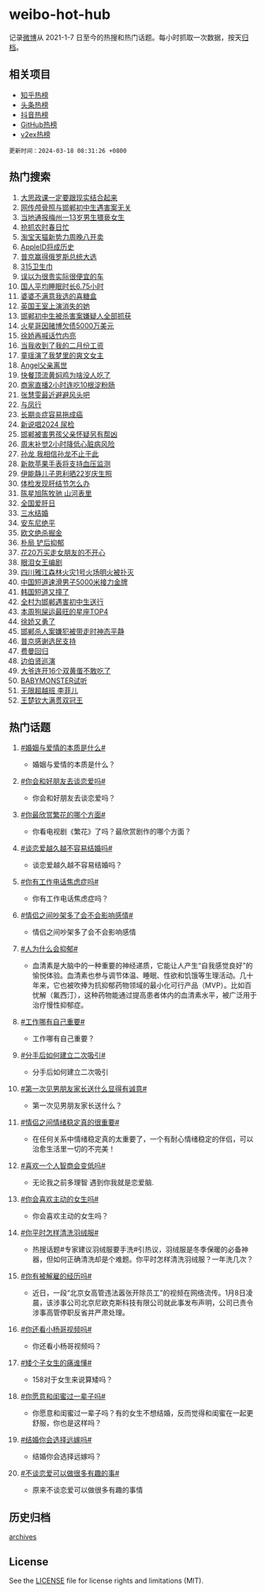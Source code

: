 # weibo-hot-hub

记录[微博](https://www.weibo.com)从 2021-1-7 日至今的热搜和热门话题。每小时抓取一次数据，按天[归档](archives)。

## 相关项目

- [知乎热榜](https://github.com/lonnyzhang423/zhihu-hot-hub)
- [头条热榜](https://github.com/lonnyzhang423/toutiao-hot-hub)
- [抖音热榜](https://github.com/lonnyzhang423/douyin-hot-hub)
- [GitHub热榜](https://github.com/lonnyzhang423/github-hot-hub)
- [v2ex热榜](https://github.com/lonnyzhang423/v2ex-hot-hub)


`更新时间：2024-03-18 08:31:26 +0800`

## 热门搜索

1. [大思政课一定要跟现实结合起来](https://m.weibo.cn/search?containerid=100103type%3D1%26t%3D10%26q%3D%23%E5%A4%A7%E6%80%9D%E6%94%BF%E8%AF%BE%E4%B8%80%E5%AE%9A%E8%A6%81%E8%B7%9F%E7%8E%B0%E5%AE%9E%E7%BB%93%E5%90%88%E8%B5%B7%E6%9D%A5%23&stream_entry_id=51&isnewpage=1&extparam=seat%3D1%26c_type%3D51%26filter_type%3Drealtimehot%26cate%3D10103%26dgr%3D0%26pos%3D0%26stream_entry_id%3D51%26q%3D%2523%25E5%25A4%25A7%25E6%2580%259D%25E6%2594%25BF%25E8%25AF%25BE%25E4%25B8%2580%25E5%25AE%259A%25E8%25A6%2581%25E8%25B7%259F%25E7%258E%25B0%25E5%25AE%259E%25E7%25BB%2593%25E5%2590%2588%25E8%25B5%25B7%25E6%259D%25A5%2523%26display_time%3D1710721884%26pre_seqid%3D171072188492804132158)
1. [网传颅骨照与邯郸初中生遇害案无关](https://m.weibo.cn/search?containerid=100103type%3D1%26t%3D10%26q%3D%23%E7%BD%91%E4%BC%A0%E9%A2%85%E9%AA%A8%E7%85%A7%E4%B8%8E%E9%82%AF%E9%83%B8%E5%88%9D%E4%B8%AD%E7%94%9F%E9%81%87%E5%AE%B3%E6%A1%88%E6%97%A0%E5%85%B3%23&stream_entry_id=31&isnewpage=1&extparam=seat%3D1%26flag%3D1%26band_rank%3D1%26stream_entry_id%3D31%26dgr%3D0%26c_type%3D31%26filter_type%3Drealtimehot%26lcate%3D5001%26realpos%3D1%26cate%3D5001%26pos%3D0%26q%3D%2523%25E7%25BD%2591%25E4%25BC%25A0%25E9%25A2%2585%25E9%25AA%25A8%25E7%2585%25A7%25E4%25B8%258E%25E9%2582%25AF%25E9%2583%25B8%25E5%2588%259D%25E4%25B8%25AD%25E7%2594%259F%25E9%2581%2587%25E5%25AE%25B3%25E6%25A1%2588%25E6%2597%25A0%25E5%2585%25B3%2523%26display_time%3D1710721884%26pre_seqid%3D171072188492804132158)
1. [当地通报梅州一13岁男生猥亵女生](https://m.weibo.cn/search?containerid=100103type%3D1%26t%3D10%26q%3D%23%E5%BD%93%E5%9C%B0%E9%80%9A%E6%8A%A5%E6%A2%85%E5%B7%9E%E4%B8%8013%E5%B2%81%E7%94%B7%E7%94%9F%E7%8C%A5%E4%BA%B5%E5%A5%B3%E7%94%9F%23&stream_entry_id=31&isnewpage=1&extparam=seat%3D1%26flag%3D1%26band_rank%3D2%26stream_entry_id%3D31%26dgr%3D0%26c_type%3D31%26filter_type%3Drealtimehot%26lcate%3D5001%26realpos%3D2%26cate%3D5001%26pos%3D1%26q%3D%2523%25E5%25BD%2593%25E5%259C%25B0%25E9%2580%259A%25E6%258A%25A5%25E6%25A2%2585%25E5%25B7%259E%25E4%25B8%258013%25E5%25B2%2581%25E7%2594%25B7%25E7%2594%259F%25E7%258C%25A5%25E4%25BA%25B5%25E5%25A5%25B3%25E7%2594%259F%2523%26display_time%3D1710721884%26pre_seqid%3D171072188492804132158)
1. [抢抓农时春日忙](https://m.weibo.cn/search?containerid=100103type%3D1%26t%3D10%26q%3D%23%E6%8A%A2%E6%8A%93%E5%86%9C%E6%97%B6%E6%98%A5%E6%97%A5%E5%BF%99%23&stream_entry_id=31&isnewpage=1&extparam=seat%3D1%26flag%3D0%26band_rank%3D3%26stream_entry_id%3D31%26dgr%3D0%26c_type%3D31%26filter_type%3Drealtimehot%26lcate%3D5001%26realpos%3D3%26cate%3D5001%26pos%3D2%26q%3D%2523%25E6%258A%25A2%25E6%258A%2593%25E5%2586%259C%25E6%2597%25B6%25E6%2598%25A5%25E6%2597%25A5%25E5%25BF%2599%2523%26display_time%3D1710721884%26pre_seqid%3D171072188492804132158)
1. [淘宝天猫新势力周晚八开卖](https://m.weibo.cn/search?containerid=100103type%3D1%26t%3D10%26q%3D%23%E6%B7%98%E5%AE%9D%E5%A4%A9%E7%8C%AB%E6%96%B0%E5%8A%BF%E5%8A%9B%E5%91%A8%E6%99%9A%E5%85%AB%E5%BC%80%E5%8D%96%23&stream_entry_id=31&isnewpage=1&extparam=seat%3D1%26band_rank%3D4%26topic_ad%3D1%26dgr%3D0%26stream_entry_id%3D31%26c_type%3D31%26is_ad_pos%3D1%26adid%3D227334%26lcate%3D5001%26cate%3D5001%26filter_type%3Drealtimehot%26pos%3D3%26q%3D%2523%25E6%25B7%2598%25E5%25AE%259D%25E5%25A4%25A9%25E7%258C%25AB%25E6%2596%25B0%25E5%258A%25BF%25E5%258A%259B%25E5%2591%25A8%25E6%2599%259A%25E5%2585%25AB%25E5%25BC%2580%25E5%258D%2596%2523%26display_time%3D1710721884%26pre_seqid%3D171072188492804132158)
1. [AppleID将成历史](https://m.weibo.cn/search?containerid=100103type%3D1%26t%3D10%26q%3D%23AppleID%E5%B0%86%E6%88%90%E5%8E%86%E5%8F%B2%23&stream_entry_id=31&isnewpage=1&extparam=seat%3D1%26flag%3D1%26band_rank%3D4%26stream_entry_id%3D31%26dgr%3D0%26c_type%3D31%26filter_type%3Drealtimehot%26lcate%3D5001%26realpos%3D4%26cate%3D5001%26pos%3D4%26q%3D%2523AppleID%25E5%25B0%2586%25E6%2588%2590%25E5%258E%2586%25E5%258F%25B2%2523%26display_time%3D1710721884%26pre_seqid%3D171072188492804132158)
1. [普京赢得俄罗斯总统大选](https://m.weibo.cn/search?containerid=100103type%3D1%26t%3D10%26q%3D%23%E6%99%AE%E4%BA%AC%E8%B5%A2%E5%BE%97%E4%BF%84%E7%BD%97%E6%96%AF%E6%80%BB%E7%BB%9F%E5%A4%A7%E9%80%89%23&stream_entry_id=31&isnewpage=1&extparam=seat%3D1%26flag%3D1%26band_rank%3D5%26stream_entry_id%3D31%26dgr%3D0%26c_type%3D31%26filter_type%3Drealtimehot%26lcate%3D5001%26realpos%3D5%26cate%3D5001%26pos%3D5%26q%3D%2523%25E6%2599%25AE%25E4%25BA%25AC%25E8%25B5%25A2%25E5%25BE%2597%25E4%25BF%2584%25E7%25BD%2597%25E6%2596%25AF%25E6%2580%25BB%25E7%25BB%259F%25E5%25A4%25A7%25E9%2580%2589%2523%26display_time%3D1710721884%26pre_seqid%3D171072188492804132158)
1. [315卫生巾](https://m.weibo.cn/search?containerid=100103type%3D1%26t%3D10%26q%3D315%E5%8D%AB%E7%94%9F%E5%B7%BE&stream_entry_id=31&isnewpage=1&extparam=seat%3D1%26flag%3D1%26band_rank%3D6%26stream_entry_id%3D31%26dgr%3D0%26c_type%3D31%26filter_type%3Drealtimehot%26lcate%3D5001%26realpos%3D6%26cate%3D5001%26pos%3D6%26q%3D315%25E5%258D%25AB%25E7%2594%259F%25E5%25B7%25BE%26display_time%3D1710721884%26pre_seqid%3D171072188492804132158)
1. [误以为很贵实际很便宜的车](https://m.weibo.cn/search?containerid=100103type%3D1%26t%3D10%26q%3D%23%E8%AF%AF%E4%BB%A5%E4%B8%BA%E5%BE%88%E8%B4%B5%E5%AE%9E%E9%99%85%E5%BE%88%E4%BE%BF%E5%AE%9C%E7%9A%84%E8%BD%A6%23&stream_entry_id=31&isnewpage=1&extparam=seat%3D1%26flag%3D2%26band_rank%3D7%26stream_entry_id%3D31%26dgr%3D0%26c_type%3D31%26filter_type%3Drealtimehot%26lcate%3D5001%26realpos%3D7%26cate%3D5001%26pos%3D7%26q%3D%2523%25E8%25AF%25AF%25E4%25BB%25A5%25E4%25B8%25BA%25E5%25BE%2588%25E8%25B4%25B5%25E5%25AE%259E%25E9%2599%2585%25E5%25BE%2588%25E4%25BE%25BF%25E5%25AE%259C%25E7%259A%2584%25E8%25BD%25A6%2523%26display_time%3D1710721884%26pre_seqid%3D171072188492804132158)
1. [国人平均睡眠时长6.75小时](https://m.weibo.cn/search?containerid=100103type%3D1%26t%3D10%26q%3D%23%E5%9B%BD%E4%BA%BA%E5%B9%B3%E5%9D%87%E7%9D%A1%E7%9C%A0%E6%97%B6%E9%95%BF6.75%E5%B0%8F%E6%97%B6%23&stream_entry_id=31&isnewpage=1&extparam=seat%3D1%26flag%3D2%26band_rank%3D8%26stream_entry_id%3D31%26dgr%3D0%26c_type%3D31%26filter_type%3Drealtimehot%26lcate%3D5001%26realpos%3D8%26cate%3D5001%26pos%3D8%26q%3D%2523%25E5%259B%25BD%25E4%25BA%25BA%25E5%25B9%25B3%25E5%259D%2587%25E7%259D%25A1%25E7%259C%25A0%25E6%2597%25B6%25E9%2595%25BF6.75%25E5%25B0%258F%25E6%2597%25B6%2523%26display_time%3D1710721884%26pre_seqid%3D171072188492804132158)
1. [婆婆不满意我选的喜糖盒](https://m.weibo.cn/search?containerid=100103type%3D1%26t%3D10%26q%3D%23%E5%A9%86%E5%A9%86%E4%B8%8D%E6%BB%A1%E6%84%8F%E6%88%91%E9%80%89%E7%9A%84%E5%96%9C%E7%B3%96%E7%9B%92%23&stream_entry_id=31&isnewpage=1&extparam=seat%3D1%26flag%3D2%26band_rank%3D9%26stream_entry_id%3D31%26dgr%3D0%26c_type%3D31%26filter_type%3Drealtimehot%26lcate%3D5001%26realpos%3D9%26cate%3D5001%26pos%3D9%26q%3D%2523%25E5%25A9%2586%25E5%25A9%2586%25E4%25B8%258D%25E6%25BB%25A1%25E6%2584%258F%25E6%2588%2591%25E9%2580%2589%25E7%259A%2584%25E5%2596%259C%25E7%25B3%2596%25E7%259B%2592%2523%26display_time%3D1710721884%26pre_seqid%3D171072188492804132158)
1. [英国王室上演消失的她](https://m.weibo.cn/search?containerid=100103type%3D1%26t%3D10%26q%3D%23%E8%8B%B1%E5%9B%BD%E7%8E%8B%E5%AE%A4%E4%B8%8A%E6%BC%94%E6%B6%88%E5%A4%B1%E7%9A%84%E5%A5%B9%23&stream_entry_id=31&isnewpage=1&extparam=seat%3D1%26flag%3D2%26band_rank%3D10%26stream_entry_id%3D31%26dgr%3D0%26c_type%3D31%26filter_type%3Drealtimehot%26lcate%3D5001%26realpos%3D10%26cate%3D5001%26pos%3D10%26q%3D%2523%25E8%258B%25B1%25E5%259B%25BD%25E7%258E%258B%25E5%25AE%25A4%25E4%25B8%258A%25E6%25BC%2594%25E6%25B6%2588%25E5%25A4%25B1%25E7%259A%2584%25E5%25A5%25B9%2523%26display_time%3D1710721884%26pre_seqid%3D171072188492804132158)
1. [邯郸初中生被杀害案嫌疑人全部抓获](https://m.weibo.cn/search?containerid=100103type%3D1%26t%3D10%26q%3D%23%E9%82%AF%E9%83%B8%E5%88%9D%E4%B8%AD%E7%94%9F%E8%A2%AB%E6%9D%80%E5%AE%B3%E6%A1%88%E5%AB%8C%E7%96%91%E4%BA%BA%E5%85%A8%E9%83%A8%E6%8A%93%E8%8E%B7%23&stream_entry_id=31&isnewpage=1&extparam=seat%3D1%26flag%3D0%26band_rank%3D11%26stream_entry_id%3D31%26dgr%3D0%26c_type%3D31%26filter_type%3Drealtimehot%26lcate%3D5001%26realpos%3D11%26cate%3D5001%26pos%3D11%26q%3D%2523%25E9%2582%25AF%25E9%2583%25B8%25E5%2588%259D%25E4%25B8%25AD%25E7%2594%259F%25E8%25A2%25AB%25E6%259D%2580%25E5%25AE%25B3%25E6%25A1%2588%25E5%25AB%258C%25E7%2596%2591%25E4%25BA%25BA%25E5%2585%25A8%25E9%2583%25A8%25E6%258A%2593%25E8%258E%25B7%2523%26display_time%3D1710721884%26pre_seqid%3D171072188492804132158)
1. [火星哥因赌博欠债5000万美元](https://m.weibo.cn/search?containerid=100103type%3D1%26t%3D10%26q%3D%23%E7%81%AB%E6%98%9F%E5%93%A5%E5%9B%A0%E8%B5%8C%E5%8D%9A%E6%AC%A0%E5%80%BA5000%E4%B8%87%E7%BE%8E%E5%85%83%23&stream_entry_id=31&isnewpage=1&extparam=seat%3D1%26flag%3D2%26band_rank%3D12%26stream_entry_id%3D31%26dgr%3D0%26c_type%3D31%26filter_type%3Drealtimehot%26lcate%3D5001%26realpos%3D12%26cate%3D5001%26pos%3D12%26q%3D%2523%25E7%2581%25AB%25E6%2598%259F%25E5%2593%25A5%25E5%259B%25A0%25E8%25B5%258C%25E5%258D%259A%25E6%25AC%25A0%25E5%2580%25BA5000%25E4%25B8%2587%25E7%25BE%258E%25E5%2585%2583%2523%26display_time%3D1710721884%26pre_seqid%3D171072188492804132158)
1. [徐娇再喊话竹内亮](https://m.weibo.cn/search?containerid=100103type%3D1%26t%3D10%26q%3D%23%E5%BE%90%E5%A8%87%E5%86%8D%E5%96%8A%E8%AF%9D%E7%AB%B9%E5%86%85%E4%BA%AE%23&stream_entry_id=31&isnewpage=1&extparam=seat%3D1%26flag%3D1%26band_rank%3D13%26stream_entry_id%3D31%26dgr%3D0%26c_type%3D31%26filter_type%3Drealtimehot%26lcate%3D5001%26realpos%3D13%26cate%3D5001%26pos%3D13%26q%3D%2523%25E5%25BE%2590%25E5%25A8%2587%25E5%2586%258D%25E5%2596%258A%25E8%25AF%259D%25E7%25AB%25B9%25E5%2586%2585%25E4%25BA%25AE%2523%26display_time%3D1710721884%26pre_seqid%3D171072188492804132158)
1. [当我收到了我的二月份工资](https://m.weibo.cn/search?containerid=100103type%3D1%26t%3D10%26q%3D%23%E5%BD%93%E6%88%91%E6%94%B6%E5%88%B0%E4%BA%86%E6%88%91%E7%9A%84%E4%BA%8C%E6%9C%88%E4%BB%BD%E5%B7%A5%E8%B5%84%23&stream_entry_id=31&isnewpage=1&extparam=seat%3D1%26flag%3D0%26band_rank%3D14%26stream_entry_id%3D31%26dgr%3D0%26c_type%3D31%26filter_type%3Drealtimehot%26lcate%3D5001%26realpos%3D14%26cate%3D5001%26pos%3D14%26q%3D%2523%25E5%25BD%2593%25E6%2588%2591%25E6%2594%25B6%25E5%2588%25B0%25E4%25BA%2586%25E6%2588%2591%25E7%259A%2584%25E4%25BA%258C%25E6%259C%2588%25E4%25BB%25BD%25E5%25B7%25A5%25E8%25B5%2584%2523%26display_time%3D1710721884%26pre_seqid%3D171072188492804132158)
1. [童瑶演了我梦里的爽文女主](https://m.weibo.cn/search?containerid=100103type%3D1%26t%3D10%26q%3D%E7%AB%A5%E7%91%B6%E6%BC%94%E4%BA%86%E6%88%91%E6%A2%A6%E9%87%8C%E7%9A%84%E7%88%BD%E6%96%87%E5%A5%B3%E4%B8%BB&stream_entry_id=31&isnewpage=1&extparam=seat%3D1%26flag%3D2%26band_rank%3D15%26stream_entry_id%3D31%26dgr%3D0%26c_type%3D31%26filter_type%3Drealtimehot%26lcate%3D5001%26realpos%3D15%26cate%3D5001%26pos%3D15%26q%3D%25E7%25AB%25A5%25E7%2591%25B6%25E6%25BC%2594%25E4%25BA%2586%25E6%2588%2591%25E6%25A2%25A6%25E9%2587%258C%25E7%259A%2584%25E7%2588%25BD%25E6%2596%2587%25E5%25A5%25B3%25E4%25B8%25BB%26display_time%3D1710721884%26pre_seqid%3D171072188492804132158)
1. [Angel父亲离世](https://m.weibo.cn/search?containerid=100103type%3D1%26t%3D10%26q%3D%23Angel%E7%88%B6%E4%BA%B2%E7%A6%BB%E4%B8%96%23&stream_entry_id=31&isnewpage=1&extparam=seat%3D1%26flag%3D2%26band_rank%3D16%26stream_entry_id%3D31%26dgr%3D0%26c_type%3D31%26filter_type%3Drealtimehot%26lcate%3D5001%26realpos%3D16%26cate%3D5001%26pos%3D16%26q%3D%2523Angel%25E7%2588%25B6%25E4%25BA%25B2%25E7%25A6%25BB%25E4%25B8%2596%2523%26display_time%3D1710721884%26pre_seqid%3D171072188492804132158)
1. [快餐顶流黄焖鸡为啥没人吃了](https://m.weibo.cn/search?containerid=100103type%3D1%26t%3D10%26q%3D%23%E5%BF%AB%E9%A4%90%E9%A1%B6%E6%B5%81%E9%BB%84%E7%84%96%E9%B8%A1%E4%B8%BA%E5%95%A5%E6%B2%A1%E4%BA%BA%E5%90%83%E4%BA%86%23&stream_entry_id=31&isnewpage=1&extparam=seat%3D1%26flag%3D1%26band_rank%3D17%26stream_entry_id%3D31%26dgr%3D0%26c_type%3D31%26filter_type%3Drealtimehot%26lcate%3D5001%26realpos%3D17%26cate%3D5001%26pos%3D17%26q%3D%2523%25E5%25BF%25AB%25E9%25A4%2590%25E9%25A1%25B6%25E6%25B5%2581%25E9%25BB%2584%25E7%2584%2596%25E9%25B8%25A1%25E4%25B8%25BA%25E5%2595%25A5%25E6%25B2%25A1%25E4%25BA%25BA%25E5%2590%2583%25E4%25BA%2586%2523%26display_time%3D1710721884%26pre_seqid%3D171072188492804132158)
1. [商家直播2小时连吃10根淀粉肠](https://m.weibo.cn/search?containerid=100103type%3D1%26t%3D10%26q%3D%23%E5%95%86%E5%AE%B6%E7%9B%B4%E6%92%AD2%E5%B0%8F%E6%97%B6%E8%BF%9E%E5%90%8310%E6%A0%B9%E6%B7%80%E7%B2%89%E8%82%A0%23&stream_entry_id=31&isnewpage=1&extparam=seat%3D1%26flag%3D0%26band_rank%3D18%26stream_entry_id%3D31%26dgr%3D0%26c_type%3D31%26filter_type%3Drealtimehot%26lcate%3D5001%26realpos%3D18%26cate%3D5001%26pos%3D18%26q%3D%2523%25E5%2595%2586%25E5%25AE%25B6%25E7%259B%25B4%25E6%2592%25AD2%25E5%25B0%258F%25E6%2597%25B6%25E8%25BF%259E%25E5%2590%258310%25E6%25A0%25B9%25E6%25B7%2580%25E7%25B2%2589%25E8%2582%25A0%2523%26display_time%3D1710721884%26pre_seqid%3D171072188492804132158)
1. [张慧雯最近避避风头吧](https://m.weibo.cn/search?containerid=100103type%3D1%26t%3D10%26q%3D%23%E5%BC%A0%E6%85%A7%E9%9B%AF%E6%9C%80%E8%BF%91%E9%81%BF%E9%81%BF%E9%A3%8E%E5%A4%B4%E5%90%A7%23&stream_entry_id=31&isnewpage=1&extparam=seat%3D1%26flag%3D2%26band_rank%3D19%26stream_entry_id%3D31%26dgr%3D0%26c_type%3D31%26filter_type%3Drealtimehot%26lcate%3D5001%26realpos%3D19%26cate%3D5001%26pos%3D19%26q%3D%2523%25E5%25BC%25A0%25E6%2585%25A7%25E9%259B%25AF%25E6%259C%2580%25E8%25BF%2591%25E9%2581%25BF%25E9%2581%25BF%25E9%25A3%258E%25E5%25A4%25B4%25E5%2590%25A7%2523%26display_time%3D1710721884%26pre_seqid%3D171072188492804132158)
1. [与凤行](https://m.weibo.cn/search?containerid=100103type%3D1%26t%3D10%26q%3D%E4%B8%8E%E5%87%A4%E8%A1%8C&stream_entry_id=31&isnewpage=1&extparam=seat%3D1%26flag%3D1%26band_rank%3D20%26stream_entry_id%3D31%26dgr%3D0%26c_type%3D31%26filter_type%3Drealtimehot%26lcate%3D5001%26realpos%3D20%26cate%3D5001%26pos%3D20%26q%3D%25E4%25B8%258E%25E5%2587%25A4%25E8%25A1%258C%26display_time%3D1710721884%26pre_seqid%3D171072188492804132158)
1. [长期炎症容易拖成癌](https://m.weibo.cn/search?containerid=100103type%3D1%26t%3D10%26q%3D%23%E9%95%BF%E6%9C%9F%E7%82%8E%E7%97%87%E5%AE%B9%E6%98%93%E6%8B%96%E6%88%90%E7%99%8C%23&stream_entry_id=31&isnewpage=1&extparam=seat%3D1%26flag%3D1%26band_rank%3D21%26stream_entry_id%3D31%26dgr%3D0%26c_type%3D31%26filter_type%3Drealtimehot%26lcate%3D5001%26realpos%3D21%26cate%3D5001%26pos%3D21%26q%3D%2523%25E9%2595%25BF%25E6%259C%259F%25E7%2582%258E%25E7%2597%2587%25E5%25AE%25B9%25E6%2598%2593%25E6%258B%2596%25E6%2588%2590%25E7%2599%258C%2523%26display_time%3D1710721884%26pre_seqid%3D171072188492804132158)
1. [新说唱2024 尿检](https://m.weibo.cn/search?containerid=100103type%3D1%26t%3D10%26q%3D%E6%96%B0%E8%AF%B4%E5%94%B12024+%E5%B0%BF%E6%A3%80&stream_entry_id=31&isnewpage=1&extparam=seat%3D1%26flag%3D0%26band_rank%3D22%26stream_entry_id%3D31%26dgr%3D0%26c_type%3D31%26filter_type%3Drealtimehot%26lcate%3D5001%26realpos%3D22%26cate%3D5001%26pos%3D22%26q%3D%25E6%2596%25B0%25E8%25AF%25B4%25E5%2594%25B12024%2520%25E5%25B0%25BF%25E6%25A3%2580%26display_time%3D1710721884%26pre_seqid%3D171072188492804132158)
1. [邯郸被害男孩父亲怀疑另有帮凶](https://m.weibo.cn/search?containerid=100103type%3D1%26t%3D10%26q%3D%23%E9%82%AF%E9%83%B8%E8%A2%AB%E5%AE%B3%E7%94%B7%E5%AD%A9%E7%88%B6%E4%BA%B2%E6%80%80%E7%96%91%E5%8F%A6%E6%9C%89%E5%B8%AE%E5%87%B6%23&stream_entry_id=31&isnewpage=1&extparam=seat%3D1%26flag%3D0%26band_rank%3D23%26stream_entry_id%3D31%26dgr%3D0%26c_type%3D31%26filter_type%3Drealtimehot%26lcate%3D5001%26realpos%3D23%26cate%3D5001%26pos%3D23%26q%3D%2523%25E9%2582%25AF%25E9%2583%25B8%25E8%25A2%25AB%25E5%25AE%25B3%25E7%2594%25B7%25E5%25AD%25A9%25E7%2588%25B6%25E4%25BA%25B2%25E6%2580%2580%25E7%2596%2591%25E5%258F%25A6%25E6%259C%2589%25E5%25B8%25AE%25E5%2587%25B6%2523%26display_time%3D1710721884%26pre_seqid%3D171072188492804132158)
1. [周末补觉2小时降低心脏病风险](https://m.weibo.cn/search?containerid=100103type%3D1%26t%3D10%26q%3D%23%E5%91%A8%E6%9C%AB%E8%A1%A5%E8%A7%892%E5%B0%8F%E6%97%B6%E9%99%8D%E4%BD%8E%E5%BF%83%E8%84%8F%E7%97%85%E9%A3%8E%E9%99%A9%23&stream_entry_id=31&isnewpage=1&extparam=seat%3D1%26flag%3D0%26band_rank%3D24%26stream_entry_id%3D31%26dgr%3D0%26c_type%3D31%26filter_type%3Drealtimehot%26lcate%3D5001%26realpos%3D24%26cate%3D5001%26pos%3D24%26q%3D%2523%25E5%2591%25A8%25E6%259C%25AB%25E8%25A1%25A5%25E8%25A7%25892%25E5%25B0%258F%25E6%2597%25B6%25E9%2599%258D%25E4%25BD%258E%25E5%25BF%2583%25E8%2584%258F%25E7%2597%2585%25E9%25A3%258E%25E9%2599%25A9%2523%26display_time%3D1710721884%26pre_seqid%3D171072188492804132158)
1. [孙龙 我相信孙龙不止于此](https://m.weibo.cn/search?containerid=100103type%3D1%26t%3D10%26q%3D%E5%AD%99%E9%BE%99+%E6%88%91%E7%9B%B8%E4%BF%A1%E5%AD%99%E9%BE%99%E4%B8%8D%E6%AD%A2%E4%BA%8E%E6%AD%A4&stream_entry_id=31&isnewpage=1&extparam=seat%3D1%26flag%3D1%26band_rank%3D25%26stream_entry_id%3D31%26dgr%3D0%26c_type%3D31%26filter_type%3Drealtimehot%26lcate%3D5001%26realpos%3D25%26cate%3D5001%26pos%3D25%26q%3D%25E5%25AD%2599%25E9%25BE%2599%2520%25E6%2588%2591%25E7%259B%25B8%25E4%25BF%25A1%25E5%25AD%2599%25E9%25BE%2599%25E4%25B8%258D%25E6%25AD%25A2%25E4%25BA%258E%25E6%25AD%25A4%26display_time%3D1710721884%26pre_seqid%3D171072188492804132158)
1. [新款苹果手表将支持血压监测](https://m.weibo.cn/search?containerid=100103type%3D1%26t%3D10%26q%3D%23%E6%96%B0%E6%AC%BE%E8%8B%B9%E6%9E%9C%E6%89%8B%E8%A1%A8%E5%B0%86%E6%94%AF%E6%8C%81%E8%A1%80%E5%8E%8B%E7%9B%91%E6%B5%8B%23&stream_entry_id=31&isnewpage=1&extparam=seat%3D1%26flag%3D1%26band_rank%3D26%26stream_entry_id%3D31%26dgr%3D0%26c_type%3D31%26filter_type%3Drealtimehot%26lcate%3D5001%26realpos%3D26%26cate%3D5001%26pos%3D26%26q%3D%2523%25E6%2596%25B0%25E6%25AC%25BE%25E8%258B%25B9%25E6%259E%259C%25E6%2589%258B%25E8%25A1%25A8%25E5%25B0%2586%25E6%2594%25AF%25E6%258C%2581%25E8%25A1%2580%25E5%258E%258B%25E7%259B%2591%25E6%25B5%258B%2523%26display_time%3D1710721884%26pre_seqid%3D171072188492804132158)
1. [伊能静儿子恩利晒22岁庆生照](https://m.weibo.cn/search?containerid=100103type%3D1%26t%3D10%26q%3D%23%E4%BC%8A%E8%83%BD%E9%9D%99%E5%84%BF%E5%AD%90%E6%81%A9%E5%88%A9%E6%99%9222%E5%B2%81%E5%BA%86%E7%94%9F%E7%85%A7%23&stream_entry_id=31&isnewpage=1&extparam=seat%3D1%26flag%3D0%26band_rank%3D27%26stream_entry_id%3D31%26dgr%3D0%26c_type%3D31%26filter_type%3Drealtimehot%26lcate%3D5001%26realpos%3D27%26cate%3D5001%26pos%3D27%26q%3D%2523%25E4%25BC%258A%25E8%2583%25BD%25E9%259D%2599%25E5%2584%25BF%25E5%25AD%2590%25E6%2581%25A9%25E5%2588%25A9%25E6%2599%259222%25E5%25B2%2581%25E5%25BA%2586%25E7%2594%259F%25E7%2585%25A7%2523%26display_time%3D1710721884%26pre_seqid%3D171072188492804132158)
1. [体检发现肝结节怎么办](https://m.weibo.cn/search?containerid=100103type%3D1%26t%3D10%26q%3D%23%E4%BD%93%E6%A3%80%E5%8F%91%E7%8E%B0%E8%82%9D%E7%BB%93%E8%8A%82%E6%80%8E%E4%B9%88%E5%8A%9E%23&stream_entry_id=31&isnewpage=1&extparam=seat%3D1%26flag%3D1%26band_rank%3D28%26stream_entry_id%3D31%26dgr%3D0%26c_type%3D31%26filter_type%3Drealtimehot%26lcate%3D5001%26realpos%3D28%26cate%3D5001%26pos%3D28%26q%3D%2523%25E4%25BD%2593%25E6%25A3%2580%25E5%258F%2591%25E7%258E%25B0%25E8%2582%259D%25E7%25BB%2593%25E8%258A%2582%25E6%2580%258E%25E4%25B9%2588%25E5%258A%259E%2523%26display_time%3D1710721884%26pre_seqid%3D171072188492804132158)
1. [陈星旭陈牧驰 山河表里](https://m.weibo.cn/search?containerid=100103type%3D1%26t%3D10%26q%3D%E9%99%88%E6%98%9F%E6%97%AD%E9%99%88%E7%89%A7%E9%A9%B0+%E5%B1%B1%E6%B2%B3%E8%A1%A8%E9%87%8C&stream_entry_id=31&isnewpage=1&extparam=seat%3D1%26flag%3D0%26band_rank%3D29%26stream_entry_id%3D31%26dgr%3D0%26c_type%3D31%26filter_type%3Drealtimehot%26lcate%3D5001%26realpos%3D29%26cate%3D5001%26pos%3D29%26q%3D%25E9%2599%2588%25E6%2598%259F%25E6%2597%25AD%25E9%2599%2588%25E7%2589%25A7%25E9%25A9%25B0%2520%25E5%25B1%25B1%25E6%25B2%25B3%25E8%25A1%25A8%25E9%2587%258C%26display_time%3D1710721884%26pre_seqid%3D171072188492804132158)
1. [全国爱肝日](https://m.weibo.cn/search?containerid=100103type%3D1%26t%3D10%26q%3D%23%E5%85%A8%E5%9B%BD%E7%88%B1%E8%82%9D%E6%97%A5%23&stream_entry_id=31&isnewpage=1&extparam=seat%3D1%26flag%3D1%26band_rank%3D30%26stream_entry_id%3D31%26dgr%3D0%26c_type%3D31%26filter_type%3Drealtimehot%26lcate%3D5001%26realpos%3D30%26cate%3D5001%26pos%3D30%26q%3D%2523%25E5%2585%25A8%25E5%259B%25BD%25E7%2588%25B1%25E8%2582%259D%25E6%2597%25A5%2523%26display_time%3D1710721884%26pre_seqid%3D171072188492804132158)
1. [三水结婚](https://m.weibo.cn/search?containerid=100103type%3D1%26t%3D10%26q%3D%E4%B8%89%E6%B0%B4%E7%BB%93%E5%A9%9A&stream_entry_id=31&isnewpage=1&extparam=seat%3D1%26flag%3D0%26band_rank%3D31%26stream_entry_id%3D31%26dgr%3D0%26c_type%3D31%26filter_type%3Drealtimehot%26lcate%3D5001%26realpos%3D31%26cate%3D5001%26pos%3D31%26q%3D%25E4%25B8%2589%25E6%25B0%25B4%25E7%25BB%2593%25E5%25A9%259A%26display_time%3D1710721884%26pre_seqid%3D171072188492804132158)
1. [安东尼绝平](https://m.weibo.cn/search?containerid=100103type%3D1%26t%3D10%26q%3D%E5%AE%89%E4%B8%9C%E5%B0%BC%E7%BB%9D%E5%B9%B3&stream_entry_id=31&isnewpage=1&extparam=seat%3D1%26flag%3D1%26band_rank%3D32%26stream_entry_id%3D31%26dgr%3D0%26c_type%3D31%26filter_type%3Drealtimehot%26lcate%3D5001%26realpos%3D32%26cate%3D5001%26pos%3D32%26q%3D%25E5%25AE%2589%25E4%25B8%259C%25E5%25B0%25BC%25E7%25BB%259D%25E5%25B9%25B3%26display_time%3D1710721884%26pre_seqid%3D171072188492804132158)
1. [欧文绝杀掘金](https://m.weibo.cn/search?containerid=100103type%3D1%26t%3D10%26q%3D%23%E6%AC%A7%E6%96%87%E7%BB%9D%E6%9D%80%E6%8E%98%E9%87%91%23&stream_entry_id=31&isnewpage=1&extparam=seat%3D1%26flag%3D1%26band_rank%3D33%26stream_entry_id%3D31%26dgr%3D0%26c_type%3D31%26filter_type%3Drealtimehot%26lcate%3D5001%26realpos%3D33%26cate%3D5001%26pos%3D33%26q%3D%2523%25E6%25AC%25A7%25E6%2596%2587%25E7%25BB%259D%25E6%259D%2580%25E6%258E%2598%25E9%2587%2591%2523%26display_time%3D1710721884%26pre_seqid%3D171072188492804132158)
1. [朴局 铲后抑郁](https://m.weibo.cn/search?containerid=100103type%3D1%26t%3D10%26q%3D%E6%9C%B4%E5%B1%80+%E9%93%B2%E5%90%8E%E6%8A%91%E9%83%81&stream_entry_id=31&isnewpage=1&extparam=seat%3D1%26flag%3D1%26band_rank%3D34%26stream_entry_id%3D31%26dgr%3D0%26c_type%3D31%26filter_type%3Drealtimehot%26lcate%3D5001%26realpos%3D34%26cate%3D5001%26pos%3D34%26q%3D%25E6%259C%25B4%25E5%25B1%2580%2520%25E9%2593%25B2%25E5%2590%258E%25E6%258A%2591%25E9%2583%2581%26display_time%3D1710721884%26pre_seqid%3D171072188492804132158)
1. [花20万买走女朋友的不开心](https://m.weibo.cn/search?containerid=100103type%3D1%26t%3D10%26q%3D%23%E8%8A%B120%E4%B8%87%E4%B9%B0%E8%B5%B0%E5%A5%B3%E6%9C%8B%E5%8F%8B%E7%9A%84%E4%B8%8D%E5%BC%80%E5%BF%83%23&stream_entry_id=31&isnewpage=1&extparam=seat%3D1%26flag%3D0%26band_rank%3D35%26stream_entry_id%3D31%26dgr%3D0%26c_type%3D31%26filter_type%3Drealtimehot%26lcate%3D5001%26realpos%3D35%26cate%3D5001%26pos%3D35%26q%3D%2523%25E8%258A%25B120%25E4%25B8%2587%25E4%25B9%25B0%25E8%25B5%25B0%25E5%25A5%25B3%25E6%259C%258B%25E5%258F%258B%25E7%259A%2584%25E4%25B8%258D%25E5%25BC%2580%25E5%25BF%2583%2523%26display_time%3D1710721884%26pre_seqid%3D171072188492804132158)
1. [眼泪女王编剧](https://m.weibo.cn/search?containerid=100103type%3D1%26t%3D10%26q%3D%E7%9C%BC%E6%B3%AA%E5%A5%B3%E7%8E%8B%E7%BC%96%E5%89%A7&stream_entry_id=31&isnewpage=1&extparam=seat%3D1%26flag%3D0%26band_rank%3D36%26stream_entry_id%3D31%26dgr%3D0%26c_type%3D31%26filter_type%3Drealtimehot%26lcate%3D5001%26realpos%3D36%26cate%3D5001%26pos%3D36%26q%3D%25E7%259C%25BC%25E6%25B3%25AA%25E5%25A5%25B3%25E7%258E%258B%25E7%25BC%2596%25E5%2589%25A7%26display_time%3D1710721884%26pre_seqid%3D171072188492804132158)
1. [四川雅江森林火灾1号火场明火被扑灭](https://m.weibo.cn/search?containerid=100103type%3D1%26t%3D10%26q%3D%23%E5%9B%9B%E5%B7%9D%E9%9B%85%E6%B1%9F%E6%A3%AE%E6%9E%97%E7%81%AB%E7%81%BE1%E5%8F%B7%E7%81%AB%E5%9C%BA%E6%98%8E%E7%81%AB%E8%A2%AB%E6%89%91%E7%81%AD%23&stream_entry_id=31&isnewpage=1&extparam=seat%3D1%26flag%3D1%26band_rank%3D37%26stream_entry_id%3D31%26dgr%3D0%26c_type%3D31%26filter_type%3Drealtimehot%26lcate%3D5001%26realpos%3D37%26cate%3D5001%26pos%3D37%26q%3D%2523%25E5%259B%259B%25E5%25B7%259D%25E9%259B%2585%25E6%25B1%259F%25E6%25A3%25AE%25E6%259E%2597%25E7%2581%25AB%25E7%2581%25BE1%25E5%258F%25B7%25E7%2581%25AB%25E5%259C%25BA%25E6%2598%258E%25E7%2581%25AB%25E8%25A2%25AB%25E6%2589%2591%25E7%2581%25AD%2523%26display_time%3D1710721884%26pre_seqid%3D171072188492804132158)
1. [中国短道速滑男子5000米接力金牌](https://m.weibo.cn/search?containerid=100103type%3D1%26t%3D10%26q%3D%23%E4%B8%AD%E5%9B%BD%E7%9F%AD%E9%81%93%E9%80%9F%E6%BB%91%E7%94%B7%E5%AD%905000%E7%B1%B3%E6%8E%A5%E5%8A%9B%E9%87%91%E7%89%8C%23&stream_entry_id=31&isnewpage=1&extparam=seat%3D1%26flag%3D1%26band_rank%3D38%26stream_entry_id%3D31%26dgr%3D0%26c_type%3D31%26filter_type%3Drealtimehot%26lcate%3D5001%26realpos%3D38%26cate%3D5001%26pos%3D38%26q%3D%2523%25E4%25B8%25AD%25E5%259B%25BD%25E7%259F%25AD%25E9%2581%2593%25E9%2580%259F%25E6%25BB%2591%25E7%2594%25B7%25E5%25AD%25905000%25E7%25B1%25B3%25E6%258E%25A5%25E5%258A%259B%25E9%2587%2591%25E7%2589%258C%2523%26display_time%3D1710721884%26pre_seqid%3D171072188492804132158)
1. [韩国短道又撞了](https://m.weibo.cn/search?containerid=100103type%3D1%26t%3D10%26q%3D%23%E9%9F%A9%E5%9B%BD%E7%9F%AD%E9%81%93%E5%8F%88%E6%92%9E%E4%BA%86%23&stream_entry_id=31&isnewpage=1&extparam=seat%3D1%26flag%3D1%26band_rank%3D39%26stream_entry_id%3D31%26dgr%3D0%26c_type%3D31%26filter_type%3Drealtimehot%26lcate%3D5001%26realpos%3D39%26cate%3D5001%26pos%3D39%26q%3D%2523%25E9%259F%25A9%25E5%259B%25BD%25E7%259F%25AD%25E9%2581%2593%25E5%258F%2588%25E6%2592%259E%25E4%25BA%2586%2523%26display_time%3D1710721884%26pre_seqid%3D171072188492804132158)
1. [全村为邯郸遇害初中生送行](https://m.weibo.cn/search?containerid=100103type%3D1%26t%3D10%26q%3D%23%E5%85%A8%E6%9D%91%E4%B8%BA%E9%82%AF%E9%83%B8%E9%81%87%E5%AE%B3%E5%88%9D%E4%B8%AD%E7%94%9F%E9%80%81%E8%A1%8C%23&stream_entry_id=31&isnewpage=1&extparam=seat%3D1%26flag%3D0%26band_rank%3D40%26stream_entry_id%3D31%26dgr%3D0%26c_type%3D31%26filter_type%3Drealtimehot%26lcate%3D5001%26realpos%3D40%26cate%3D5001%26pos%3D40%26q%3D%2523%25E5%2585%25A8%25E6%259D%2591%25E4%25B8%25BA%25E9%2582%25AF%25E9%2583%25B8%25E9%2581%2587%25E5%25AE%25B3%25E5%2588%259D%25E4%25B8%25AD%25E7%2594%259F%25E9%2580%2581%25E8%25A1%258C%2523%26display_time%3D1710721884%26pre_seqid%3D171072188492804132158)
1. [本周狗屎运最旺的星座TOP4](https://m.weibo.cn/search?containerid=100103type%3D1%26t%3D10%26q%3D%E6%9C%AC%E5%91%A8%E7%8B%97%E5%B1%8E%E8%BF%90%E6%9C%80%E6%97%BA%E7%9A%84%E6%98%9F%E5%BA%A7TOP4&stream_entry_id=31&isnewpage=1&extparam=seat%3D1%26flag%3D0%26band_rank%3D41%26stream_entry_id%3D31%26dgr%3D0%26c_type%3D31%26filter_type%3Drealtimehot%26lcate%3D5001%26realpos%3D41%26cate%3D5001%26pos%3D41%26q%3D%25E6%259C%25AC%25E5%2591%25A8%25E7%258B%2597%25E5%25B1%258E%25E8%25BF%2590%25E6%259C%2580%25E6%2597%25BA%25E7%259A%2584%25E6%2598%259F%25E5%25BA%25A7TOP4%26display_time%3D1710721884%26pre_seqid%3D171072188492804132158)
1. [徐娇又勇了](https://m.weibo.cn/search?containerid=100103type%3D1%26t%3D10%26q%3D%23%E5%BE%90%E5%A8%87%E5%8F%88%E5%8B%87%E4%BA%86%23&stream_entry_id=31&isnewpage=1&extparam=seat%3D1%26flag%3D0%26band_rank%3D42%26stream_entry_id%3D31%26dgr%3D0%26c_type%3D31%26filter_type%3Drealtimehot%26lcate%3D5001%26realpos%3D42%26cate%3D5001%26pos%3D42%26q%3D%2523%25E5%25BE%2590%25E5%25A8%2587%25E5%258F%2588%25E5%258B%2587%25E4%25BA%2586%2523%26display_time%3D1710721884%26pre_seqid%3D171072188492804132158)
1. [邯郸杀人案嫌犯被带走时神态平静](https://m.weibo.cn/search?containerid=100103type%3D1%26t%3D10%26q%3D%23%E9%82%AF%E9%83%B8%E6%9D%80%E4%BA%BA%E6%A1%88%E5%AB%8C%E7%8A%AF%E8%A2%AB%E5%B8%A6%E8%B5%B0%E6%97%B6%E7%A5%9E%E6%80%81%E5%B9%B3%E9%9D%99%23&stream_entry_id=31&isnewpage=1&extparam=seat%3D1%26flag%3D0%26band_rank%3D43%26stream_entry_id%3D31%26dgr%3D0%26c_type%3D31%26filter_type%3Drealtimehot%26lcate%3D5001%26realpos%3D43%26cate%3D5001%26pos%3D43%26q%3D%2523%25E9%2582%25AF%25E9%2583%25B8%25E6%259D%2580%25E4%25BA%25BA%25E6%25A1%2588%25E5%25AB%258C%25E7%258A%25AF%25E8%25A2%25AB%25E5%25B8%25A6%25E8%25B5%25B0%25E6%2597%25B6%25E7%25A5%259E%25E6%2580%2581%25E5%25B9%25B3%25E9%259D%2599%2523%26display_time%3D1710721884%26pre_seqid%3D171072188492804132158)
1. [普京感谢选民支持](https://m.weibo.cn/search?containerid=100103type%3D1%26t%3D10%26q%3D%23%E6%99%AE%E4%BA%AC%E6%84%9F%E8%B0%A2%E9%80%89%E6%B0%91%E6%94%AF%E6%8C%81%23&stream_entry_id=31&isnewpage=1&extparam=seat%3D1%26flag%3D1%26band_rank%3D44%26stream_entry_id%3D31%26dgr%3D0%26c_type%3D31%26filter_type%3Drealtimehot%26lcate%3D5001%26realpos%3D44%26cate%3D5001%26pos%3D44%26q%3D%2523%25E6%2599%25AE%25E4%25BA%25AC%25E6%2584%259F%25E8%25B0%25A2%25E9%2580%2589%25E6%25B0%2591%25E6%2594%25AF%25E6%258C%2581%2523%26display_time%3D1710721884%26pre_seqid%3D171072188492804132158)
1. [费曼回归](https://m.weibo.cn/search?containerid=100103type%3D1%26t%3D10%26q%3D%E8%B4%B9%E6%9B%BC%E5%9B%9E%E5%BD%92&stream_entry_id=31&isnewpage=1&extparam=seat%3D1%26flag%3D0%26band_rank%3D45%26stream_entry_id%3D31%26dgr%3D0%26c_type%3D31%26filter_type%3Drealtimehot%26lcate%3D5001%26realpos%3D45%26cate%3D5001%26pos%3D45%26q%3D%25E8%25B4%25B9%25E6%259B%25BC%25E5%259B%259E%25E5%25BD%2592%26display_time%3D1710721884%26pre_seqid%3D171072188492804132158)
1. [边伯贤巡演](https://m.weibo.cn/search?containerid=100103type%3D1%26t%3D10%26q%3D%E8%BE%B9%E4%BC%AF%E8%B4%A4%E5%B7%A1%E6%BC%94&stream_entry_id=31&isnewpage=1&extparam=seat%3D1%26flag%3D1%26band_rank%3D46%26stream_entry_id%3D31%26dgr%3D0%26c_type%3D31%26filter_type%3Drealtimehot%26lcate%3D5001%26realpos%3D46%26cate%3D5001%26pos%3D46%26q%3D%25E8%25BE%25B9%25E4%25BC%25AF%25E8%25B4%25A4%25E5%25B7%25A1%25E6%25BC%2594%26display_time%3D1710721884%26pre_seqid%3D171072188492804132158)
1. [大爷连开16个双黄蛋不敢吃了](https://m.weibo.cn/search?containerid=100103type%3D1%26t%3D10%26q%3D%23%E5%A4%A7%E7%88%B7%E8%BF%9E%E5%BC%8016%E4%B8%AA%E5%8F%8C%E9%BB%84%E8%9B%8B%E4%B8%8D%E6%95%A2%E5%90%83%E4%BA%86%23&stream_entry_id=31&isnewpage=1&extparam=seat%3D1%26flag%3D0%26band_rank%3D47%26stream_entry_id%3D31%26dgr%3D0%26c_type%3D31%26filter_type%3Drealtimehot%26lcate%3D5001%26realpos%3D47%26cate%3D5001%26pos%3D47%26q%3D%2523%25E5%25A4%25A7%25E7%2588%25B7%25E8%25BF%259E%25E5%25BC%258016%25E4%25B8%25AA%25E5%258F%258C%25E9%25BB%2584%25E8%259B%258B%25E4%25B8%258D%25E6%2595%25A2%25E5%2590%2583%25E4%25BA%2586%2523%26display_time%3D1710721884%26pre_seqid%3D171072188492804132158)
1. [BABYMONSTER试听](https://m.weibo.cn/search?containerid=100103type%3D1%26t%3D10%26q%3DBABYMONSTER%E8%AF%95%E5%90%AC&stream_entry_id=31&isnewpage=1&extparam=seat%3D1%26flag%3D1%26band_rank%3D48%26stream_entry_id%3D31%26dgr%3D0%26c_type%3D31%26filter_type%3Drealtimehot%26lcate%3D5001%26realpos%3D48%26cate%3D5001%26pos%3D48%26q%3DBABYMONSTER%25E8%25AF%2595%25E5%2590%25AC%26display_time%3D1710721884%26pre_seqid%3D171072188492804132158)
1. [无限超越班 李菲儿](https://m.weibo.cn/search?containerid=100103type%3D1%26t%3D10%26q%3D%E6%97%A0%E9%99%90%E8%B6%85%E8%B6%8A%E7%8F%AD+%E6%9D%8E%E8%8F%B2%E5%84%BF&stream_entry_id=31&isnewpage=1&extparam=seat%3D1%26flag%3D0%26band_rank%3D49%26stream_entry_id%3D31%26dgr%3D0%26c_type%3D31%26filter_type%3Drealtimehot%26lcate%3D5001%26realpos%3D49%26cate%3D5001%26pos%3D49%26q%3D%25E6%2597%25A0%25E9%2599%2590%25E8%25B6%2585%25E8%25B6%258A%25E7%258F%25AD%2520%25E6%259D%258E%25E8%258F%25B2%25E5%2584%25BF%26display_time%3D1710721884%26pre_seqid%3D171072188492804132158)
1. [王楚钦大满贯双冠王](https://m.weibo.cn/search?containerid=100103type%3D1%26t%3D10%26q%3D%23%E7%8E%8B%E6%A5%9A%E9%92%A6%E5%A4%A7%E6%BB%A1%E8%B4%AF%E5%8F%8C%E5%86%A0%E7%8E%8B%23&stream_entry_id=31&isnewpage=1&extparam=seat%3D1%26flag%3D0%26band_rank%3D50%26stream_entry_id%3D31%26dgr%3D0%26c_type%3D31%26filter_type%3Drealtimehot%26lcate%3D5001%26realpos%3D50%26cate%3D5001%26pos%3D50%26q%3D%2523%25E7%258E%258B%25E6%25A5%259A%25E9%2592%25A6%25E5%25A4%25A7%25E6%25BB%25A1%25E8%25B4%25AF%25E5%258F%258C%25E5%2586%25A0%25E7%258E%258B%2523%26display_time%3D1710721884%26pre_seqid%3D171072188492804132158)

## 热门话题

1. [#婚姻与爱情的本质是什么#](https://m.weibo.cn/search?containerid=231522type%3D1%26t%3D10%26q%3D%23%E5%A9%9A%E5%A7%BB%E4%B8%8E%E7%88%B1%E6%83%85%E7%9A%84%E6%9C%AC%E8%B4%A8%E6%98%AF%E4%BB%80%E4%B9%88%23&stream_entry_id=128&isnewpage=1&extparam=seat%3D1%26c_type%3D128%26dgr%3D0%26lcate%3D5004%26cate%3D5004%26pos%3D1-0-0%26unitid%3D1704881162756%26display_time%3D1710721885%26pre_seqid%3D171072188597801625175)
    - 婚姻与爱情的本质是什么？

1. [#你会和好朋友去谈恋爱吗#](https://m.weibo.cn/search?containerid=231522type%3D1%26t%3D10%26q%3D%23%E4%BD%A0%E4%BC%9A%E5%92%8C%E5%A5%BD%E6%9C%8B%E5%8F%8B%E5%8E%BB%E8%B0%88%E6%81%8B%E7%88%B1%E5%90%97%23&stream_entry_id=128&isnewpage=1&extparam=seat%3D1%26c_type%3D128%26dgr%3D0%26lcate%3D5004%26cate%3D5004%26pos%3D1-0-1%26unitid%3D1704849959446%26display_time%3D1710721885%26pre_seqid%3D171072188597801625175)
    - 你会和好朋友去谈恋爱吗？

1. [#你最欣赏繁花的哪个方面#](https://m.weibo.cn/search?containerid=231522type%3D1%26t%3D10%26q%3D%23%E4%BD%A0%E6%9C%80%E6%AC%A3%E8%B5%8F%E7%B9%81%E8%8A%B1%E7%9A%84%E5%93%AA%E4%B8%AA%E6%96%B9%E9%9D%A2%23&stream_entry_id=128&isnewpage=1&extparam=seat%3D1%26c_type%3D128%26dgr%3D0%26lcate%3D5004%26cate%3D5004%26pos%3D1-0-2%26unitid%3D1704872158127%26display_time%3D1710721885%26pre_seqid%3D171072188597801625175)
    - 你看电视剧《繁花》了吗？最欣赏剧作的哪个方面？

1. [#谈恋爱越久越不容易结婚吗#](https://m.weibo.cn/search?containerid=231522type%3D1%26t%3D10%26q%3D%23%E8%B0%88%E6%81%8B%E7%88%B1%E8%B6%8A%E4%B9%85%E8%B6%8A%E4%B8%8D%E5%AE%B9%E6%98%93%E7%BB%93%E5%A9%9A%E5%90%97%23&stream_entry_id=128&isnewpage=1&extparam=seat%3D1%26c_type%3D128%26dgr%3D0%26lcate%3D5004%26cate%3D5004%26pos%3D1-0-3%26unitid%3D1704871559387%26display_time%3D1710721885%26pre_seqid%3D171072188597801625175)
    - 谈恋爱越久越不容易结婚吗？

1. [#你有工作电话焦虑症吗#](https://m.weibo.cn/search?containerid=231522type%3D1%26t%3D10%26q%3D%23%E4%BD%A0%E6%9C%89%E5%B7%A5%E4%BD%9C%E7%94%B5%E8%AF%9D%E7%84%A6%E8%99%91%E7%97%87%E5%90%97%23&stream_entry_id=128&isnewpage=1&extparam=seat%3D1%26c_type%3D128%26dgr%3D0%26lcate%3D5004%26cate%3D5004%26pos%3D1-0-4%26unitid%3D1704877884678%26display_time%3D1710721885%26pre_seqid%3D171072188597801625175)
    - 你有工作电话焦虑症吗？

1. [#情侣之间吵架多了会不会影响感情#](https://m.weibo.cn/search?containerid=231522type%3D1%26t%3D10%26q%3D%23%E6%83%85%E4%BE%A3%E4%B9%8B%E9%97%B4%E5%90%B5%E6%9E%B6%E5%A4%9A%E4%BA%86%E4%BC%9A%E4%B8%8D%E4%BC%9A%E5%BD%B1%E5%93%8D%E6%84%9F%E6%83%85%23&stream_entry_id=128&isnewpage=1&extparam=seat%3D1%26c_type%3D128%26dgr%3D0%26lcate%3D5004%26cate%3D5004%26pos%3D1-0-5%26unitid%3D1704792093809%26display_time%3D1710721885%26pre_seqid%3D171072188597801625175)
    - 情侣之间吵架多了会不会影响感情

1. [#人为什么会抑郁#](https://m.weibo.cn/search?containerid=231522type%3D1%26t%3D10%26q%3D%23%E4%BA%BA%E4%B8%BA%E4%BB%80%E4%B9%88%E4%BC%9A%E6%8A%91%E9%83%81%23&stream_entry_id=128&isnewpage=1&extparam=seat%3D1%26c_type%3D128%26dgr%3D0%26lcate%3D5004%26cate%3D5004%26pos%3D1-0-6%26unitid%3D1704881163792%26display_time%3D1710721885%26pre_seqid%3D171072188597801625175)
    - 血清素是大脑中的一种重要的神经递质，它能让人产生“自我感觉良好”的愉悦体验。血清素也参与调节体温、睡眠、性欲和饥饿等生理活动。几十年来，它也被吹捧为抗抑郁药物领域的最小化可行产品（MVP）。比如百忧解（氟西汀），这种药物能通过提高患者体内的血清素水平，被广泛用于治疗慢性抑郁症。

1. [#工作哪有自己重要#](https://m.weibo.cn/search?containerid=231522type%3D1%26t%3D10%26q%3D%23%E5%B7%A5%E4%BD%9C%E5%93%AA%E6%9C%89%E8%87%AA%E5%B7%B1%E9%87%8D%E8%A6%81%23&stream_entry_id=128&isnewpage=1&extparam=seat%3D1%26c_type%3D128%26dgr%3D0%26lcate%3D5004%26cate%3D5004%26pos%3D1-0-7%26unitid%3D1704949537973%26display_time%3D1710721885%26pre_seqid%3D171072188597801625175)
    - 工作哪有自己重要？

1. [#分手后如何建立二次吸引#](https://m.weibo.cn/search?containerid=231522type%3D1%26t%3D10%26q%3D%23%E5%88%86%E6%89%8B%E5%90%8E%E5%A6%82%E4%BD%95%E5%BB%BA%E7%AB%8B%E4%BA%8C%E6%AC%A1%E5%90%B8%E5%BC%95%23&stream_entry_id=128&isnewpage=1&extparam=seat%3D1%26c_type%3D128%26dgr%3D0%26lcate%3D5004%26cate%3D5004%26pos%3D1-0-8%26unitid%3D1704870666886%26display_time%3D1710721885%26pre_seqid%3D171072188597801625175)
    - 分手后如何建立二次吸引

1. [#第一次见男朋友家长送什么显得有诚意#](https://m.weibo.cn/search?containerid=231522type%3D1%26t%3D10%26q%3D%23%E7%AC%AC%E4%B8%80%E6%AC%A1%E8%A7%81%E7%94%B7%E6%9C%8B%E5%8F%8B%E5%AE%B6%E9%95%BF%E9%80%81%E4%BB%80%E4%B9%88%E6%98%BE%E5%BE%97%E6%9C%89%E8%AF%9A%E6%84%8F%23&stream_entry_id=128&isnewpage=1&extparam=seat%3D1%26c_type%3D128%26dgr%3D0%26lcate%3D5004%26cate%3D5004%26pos%3D1-0-9%26unitid%3D1704946836507%26display_time%3D1710721885%26pre_seqid%3D171072188597801625175)
    - 第一次见男朋友家长送什么？

1. [#情侣之间情绪稳定真的很重要#](https://m.weibo.cn/search?containerid=231522type%3D1%26t%3D10%26q%3D%23%E6%83%85%E4%BE%A3%E4%B9%8B%E9%97%B4%E6%83%85%E7%BB%AA%E7%A8%B3%E5%AE%9A%E7%9C%9F%E7%9A%84%E5%BE%88%E9%87%8D%E8%A6%81%23&stream_entry_id=128&isnewpage=1&extparam=seat%3D1%26c_type%3D128%26dgr%3D0%26lcate%3D5004%26cate%3D5004%26pos%3D1-0-10%26unitid%3D1704779493657%26display_time%3D1710721885%26pre_seqid%3D171072188597801625175)
    - 在任何关系中情绪稳定真的太重要了，一个有耐心情绪稳定的伴侣，可以治愈生活里一切的不完美！

1. [#喜欢一个人智商会变低吗#](https://m.weibo.cn/search?containerid=231522type%3D1%26t%3D10%26q%3D%23%E5%96%9C%E6%AC%A2%E4%B8%80%E4%B8%AA%E4%BA%BA%E6%99%BA%E5%95%86%E4%BC%9A%E5%8F%98%E4%BD%8E%E5%90%97%23&stream_entry_id=128&isnewpage=1&extparam=seat%3D1%26c_type%3D128%26dgr%3D0%26lcate%3D5004%26cate%3D5004%26pos%3D1-0-11%26unitid%3D1704783068038%26display_time%3D1710721885%26pre_seqid%3D171072188597801625175)
    - 无论我之前多理智  遇到你我就是恋爱脑.

1. [#你会喜欢主动的女生吗#](https://m.weibo.cn/search?containerid=231522type%3D1%26t%3D10%26q%3D%23%E4%BD%A0%E4%BC%9A%E5%96%9C%E6%AC%A2%E4%B8%BB%E5%8A%A8%E7%9A%84%E5%A5%B3%E7%94%9F%E5%90%97%23&stream_entry_id=128&isnewpage=1&extparam=seat%3D1%26c_type%3D128%26dgr%3D0%26lcate%3D5004%26cate%3D5004%26pos%3D1-0-12%26unitid%3D1704786077236%26display_time%3D1710721885%26pre_seqid%3D171072188597801625175)
    - 你会喜欢主动的女生吗？

1. [#你平时怎样清洗羽绒服#](https://m.weibo.cn/search?containerid=231522type%3D1%26t%3D10%26q%3D%23%E4%BD%A0%E5%B9%B3%E6%97%B6%E6%80%8E%E6%A0%B7%E6%B8%85%E6%B4%97%E7%BE%BD%E7%BB%92%E6%9C%8D%23&stream_entry_id=128&isnewpage=1&extparam=seat%3D1%26c_type%3D128%26dgr%3D0%26lcate%3D5004%26cate%3D5004%26pos%3D1-0-13%26unitid%3D1704789081364%26display_time%3D1710721885%26pre_seqid%3D171072188597801625175)
    - 热搜话题#专家建议羽绒服要手洗#引热议，羽绒服是冬季保暖的必备神器，但如何正确清洗却是个难题。你平时怎样清洗羽绒服？一年洗几次？

1. [#你有被解雇的经历吗#](https://m.weibo.cn/search?containerid=231522type%3D1%26t%3D10%26q%3D%23%E4%BD%A0%E6%9C%89%E8%A2%AB%E8%A7%A3%E9%9B%87%E7%9A%84%E7%BB%8F%E5%8E%86%E5%90%97%23&stream_entry_id=128&isnewpage=1&extparam=seat%3D1%26c_type%3D128%26dgr%3D0%26lcate%3D5004%26cate%3D5004%26pos%3D1-0-14%26unitid%3D1704794482090%26display_time%3D1710721885%26pre_seqid%3D171072188597801625175)
    - 近日，一段“北京女高管违法嚣张开除员工”的视频在网络流传。1月8日凌晨，该涉事公司北京尼欧克斯科技有限公司就此事发布声明，公司已责令涉事高管停职反省并严肃处理。

1. [#你还看小杨哥视频吗#](https://m.weibo.cn/search?containerid=231522type%3D1%26t%3D10%26q%3D%23%E4%BD%A0%E8%BF%98%E7%9C%8B%E5%B0%8F%E6%9D%A8%E5%93%A5%E8%A7%86%E9%A2%91%E5%90%97%23&stream_entry_id=128&isnewpage=1&extparam=seat%3D1%26c_type%3D128%26dgr%3D0%26lcate%3D5004%26cate%3D5004%26pos%3D1-0-15%26unitid%3D1704797193944%26display_time%3D1710721885%26pre_seqid%3D171072188597801625175)
    - 你还看小杨哥视频吗？

1. [#矮个子女生的痛谁懂#](https://m.weibo.cn/search?containerid=231522type%3D1%26t%3D10%26q%3D%23%E7%9F%AE%E4%B8%AA%E5%AD%90%E5%A5%B3%E7%94%9F%E7%9A%84%E7%97%9B%E8%B0%81%E6%87%82%23&stream_entry_id=128&isnewpage=1&extparam=seat%3D1%26c_type%3D128%26dgr%3D0%26lcate%3D5004%26cate%3D5004%26pos%3D1-0-16%26unitid%3D1704804675994%26display_time%3D1710721885%26pre_seqid%3D171072188597801625175)
    - 158对于女生来说算矮吗？

1. [#你愿意和闺蜜过一辈子吗#](https://m.weibo.cn/search?containerid=231522type%3D1%26t%3D10%26q%3D%23%E4%BD%A0%E6%84%BF%E6%84%8F%E5%92%8C%E9%97%BA%E8%9C%9C%E8%BF%87%E4%B8%80%E8%BE%88%E5%AD%90%E5%90%97%23&stream_entry_id=128&isnewpage=1&extparam=seat%3D1%26c_type%3D128%26dgr%3D0%26lcate%3D5004%26cate%3D5004%26pos%3D1-0-17%26unitid%3D1704875757520%26display_time%3D1710721885%26pre_seqid%3D171072188597801625175)
    - 你愿意和闺蜜过一辈子吗？有的女生不想结婚，反而觉得和闺蜜在一起更舒服，你也是这样吗？

1. [#结婚你会选择远嫁吗#](https://m.weibo.cn/search?containerid=231522type%3D1%26t%3D10%26q%3D%23%E7%BB%93%E5%A9%9A%E4%BD%A0%E4%BC%9A%E9%80%89%E6%8B%A9%E8%BF%9C%E5%AB%81%E5%90%97%23&stream_entry_id=128&isnewpage=1&extparam=seat%3D1%26c_type%3D128%26dgr%3D0%26lcate%3D5004%26cate%3D5004%26pos%3D1-0-18%26unitid%3D1704870361894%26display_time%3D1710721885%26pre_seqid%3D171072188597801625175)
    - 结婚你会选择远嫁吗？

1. [#不谈恋爱可以做很多有趣的事#](https://m.weibo.cn/search?containerid=231522type%3D1%26t%3D10%26q%3D%23%E4%B8%8D%E8%B0%88%E6%81%8B%E7%88%B1%E5%8F%AF%E4%BB%A5%E5%81%9A%E5%BE%88%E5%A4%9A%E6%9C%89%E8%B6%A3%E7%9A%84%E4%BA%8B%23&stream_entry_id=128&isnewpage=1&extparam=seat%3D1%26c_type%3D128%26dgr%3D0%26lcate%3D5004%26cate%3D5004%26pos%3D1-0-19%26unitid%3D1704865280259%26display_time%3D1710721885%26pre_seqid%3D171072188597801625175)
    - 原来不谈恋爱可以做很多有趣的事情


## 历史归档

[archives](archives)

## License

See the [LICENSE](LICENSE) file for license rights and limitations (MIT).
